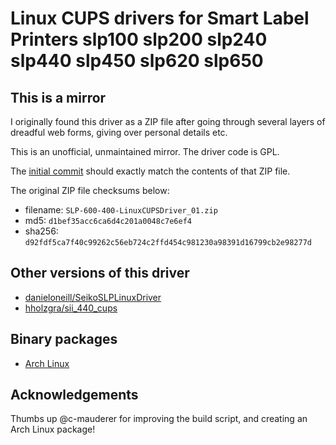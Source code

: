 # Linux CUPS drivers for Smart Label Printers slp100 slp200 slp240 slp440 slp450 slp620 slp650

## This is a mirror

I originally found this driver as a ZIP file after going through several layers of dreadful web forms,
giving over personal details etc.

This is an unofficial, unmaintained mirror. The driver code is GPL.

The [initial commit](https://github.com/paulfurley/smart-label-printer-slp-linux-driver/commit/3bfaa74b584414b57dc02cb3835a690f091dac30) should exactly match the contents of that ZIP file.

The original ZIP file checksums below:

- filename: `SLP-600-400-LinuxCUPSDriver_01.zip`
- md5: `d1bef35acc6ca6d4c201a0048c7e6ef4`
- sha256: `d92fdf5ca7f40c99262c56eb724c2ffd454c981230a98391d16799cb2e98277d`

## Other versions of this driver

- [danieloneill/SeikoSLPLinuxDriver](https://github.com/danieloneill/SeikoSLPLinuxDriver)
- [hholzgra/sii_440_cups](hholzgra/sii_440_cups)

## Binary packages

- [Arch Linux](https://aur.archlinux.org/packages/sii-slp-cups-git/)

## Acknowledgements

Thumbs up @c-mauderer for improving the build script, and creating an Arch Linux package!

